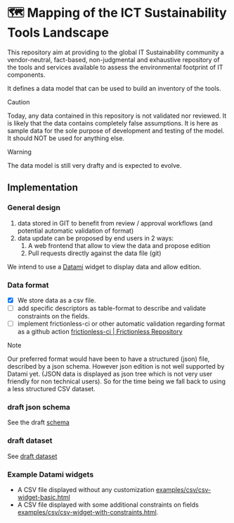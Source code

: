 # 🗺️ Mapping of the ICT Sustainability Tools Landscape

This repository aim at providing to the global IT Sustainability community a vendor-neutral, fact-based, non-judgmental and exhaustive repository of the tools and services available to assess the environmental footprint of IT components.

It defines a data model that can be used to build an inventory of the tools.

> [!CAUTION]
> Today, any data contained in this repository is not validated nor reviewed. It is likely that the data contains completely false assumptions. It is here as sample data for the sole purpose of development and testing of the model. It should NOT be used for anything else.

> [!WARNING]
> The data model is still very drafty and is expected to evolve.

## Implementation

### General design

1. data stored in GIT to benefit from review / approval workflows (and potential automatic validation of format)
2. data update can be proposed by end users in 2 ways:
   1. A web frontend that allow to view the data and propose edition
   2. Pull requests directly against the data file (git)

We intend to use a [Datami](https://datami-docs.multi.coop/?locale=en) widget to display data and allow edition.

### Data format

- [x] We store data as a csv file.
- [ ] add specific descriptors as table-format to describe and validate constraints on the fields.
- [ ] implement frictionless-ci or other automatic validation regarding format as a github action [frictionless-ci | Frictionless Repository](https://repository.frictionlessdata.io/index.html)

> [!NOTE]
> Our preferred format would have been to have a structured (json) file, described by a json schema. However json edition is not well supported by Datami yet. (JSON data is displayed as json tree which is not very user friendly for non technical users). So for the time being we fall back to using a less structured CSV dataset.

### draft json schema

See the draft [schema](examples/json/ict-sustainailty-tools.draft.schema.json)

### draft dataset

See [draft dataset](ict-sustainability-tools.csv)


### Example Datami widgets

- A CSV file displayed without any customization [examples/csv/csv-widget-basic.html](examples/csv/csv-widget-basic.html)
- A CSV file displayed with some additional constraints on fields [examples/csv/csv-widget-with-constraints.html](examples/csv/csv-widget-with-constraints.html).
